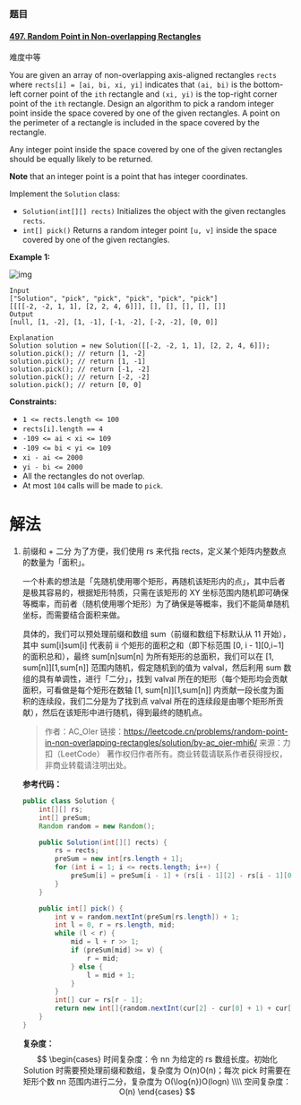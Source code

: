 ### 题目

#### [497. Random Point in Non-overlapping Rectangles](https://leetcode.cn/problems/random-point-in-non-overlapping-rectangles/)

难度中等

You are given an array of non-overlapping axis-aligned rectangles `rects` where `rects[i] = [ai, bi, xi, yi]` indicates that `(ai, bi)` is the bottom-left corner point of the `ith` rectangle and `(xi, yi)` is the top-right corner point of the `ith` rectangle. Design an algorithm to pick a random integer point inside the space covered by one of the given rectangles. A point on the perimeter of a rectangle is included in the space covered by the rectangle.

Any integer point inside the space covered by one of the given rectangles should be equally likely to be returned.

**Note** that an integer point is a point that has integer coordinates.

Implement the `Solution` class:

- `Solution(int[][] rects)` Initializes the object with the given rectangles `rects`.
- `int[] pick()` Returns a random integer point `[u, v]` inside the space covered by one of the given rectangles.

 

**Example 1:**

![img](https://assets.leetcode.com/uploads/2021/07/24/lc-pickrandomrec.jpg)

```
Input
["Solution", "pick", "pick", "pick", "pick", "pick"]
[[[[-2, -2, 1, 1], [2, 2, 4, 6]]], [], [], [], [], []]
Output
[null, [1, -2], [1, -1], [-1, -2], [-2, -2], [0, 0]]

Explanation
Solution solution = new Solution([[-2, -2, 1, 1], [2, 2, 4, 6]]);
solution.pick(); // return [1, -2]
solution.pick(); // return [1, -1]
solution.pick(); // return [-1, -2]
solution.pick(); // return [-2, -2]
solution.pick(); // return [0, 0]
```

 

**Constraints:**

- `1 <= rects.length <= 100`
- `rects[i].length == 4`
- `-109 <= ai < xi <= 109`
- `-109 <= bi < yi <= 109`
- `xi - ai <= 2000`
- `yi - bi <= 2000`
- All the rectangles do not overlap.
- At most `104` calls will be made to `pick`.

# 解法

1. 前缀和 + 二分
   为了方便，我们使用 rs 来代指 rects，定义某个矩阵内整数点的数量为「面积」。

   一个朴素的想法是「先随机使用哪个矩形，再随机该矩形内的点」，其中后者是极其容易的，根据矩形特质，只需在该矩形的 XY 坐标范围内随机即可确保等概率，而前者（随机使用哪个矩形）为了确保是等概率，我们不能简单随机坐标，而需要结合面积来做。

   具体的，我们可以预处理前缀和数组 sum（前缀和数组下标默认从 11 开始），其中 sum[i]sum[i] 代表前 ii 个矩形的面积之和（即下标范围 [0, i - 1][0,i−1] 的面积总和），最终 sum[n]sum[n] 为所有矩形的总面积，我们可以在 [1, sum[n]][1,sum[n]] 范围内随机，假定随机到的值为 valval，然后利用 sum 数组的具有单调性，进行「二分」，找到 valval 所在的矩形（每个矩形均会贡献面积，可看做是每个矩形在数轴 [1, sum[n]][1,sum[n]] 内贡献一段长度为面积的连续段，我们二分是为了找到点 valval 所在的连续段是由哪个矩形所贡献），然后在该矩形中进行随机，得到最终的随机点。

   > 作者：AC_OIer
   > 链接：https://leetcode.cn/problems/random-point-in-non-overlapping-rectangles/solution/by-ac_oier-mhi6/
   > 来源：力扣（LeetCode）
   > 著作权归作者所有。商业转载请联系作者获得授权，非商业转载请注明出处。

   **参考代码：**

   ```java
   public class Solution {
       int[][] rs;
       int[] preSum;
       Random random = new Random();
   
       public Solution(int[][] rects) {
           rs = rects;
           preSum = new int[rs.length + 1];
           for (int i = 1; i <= rects.length; i++) {
               preSum[i] = preSum[i - 1] + (rs[i - 1][2] - rs[i - 1][0] + 1) * (rs[i - 1][3] - rs[i - 1][1] + 1);
           }
       }
   
       public int[] pick() {
           int v = random.nextInt(preSum[rs.length]) + 1;
           int l = 0, r = rs.length, mid;
           while (l < r) {
               mid = l + r >> 1;
               if (preSum[mid] >= v) {
                   r = mid;
               } else {
                   l = mid + 1;
               }
           }
           int[] cur = rs[r - 1];
           return new int[]{random.nextInt(cur[2] - cur[0] + 1) + cur[0], random.nextInt(cur[3] - cur[1] + 1) + cur[1]};
       }
   }
   ```

   **复杂度：**
   $$
   \begin{cases}
   时间复杂度：令 nn 为给定的 rs 数组长度。初始化 Solution 时需要预处理前缀和数组，复杂度为 O(n)O(n)；每次 pick 时需要在矩形个数 nn 范围内进行二分，复杂度为 O(\log{n})O(logn)
    \\\\ 
   空间复杂度：O(n) 
    \end{cases}
   $$
   